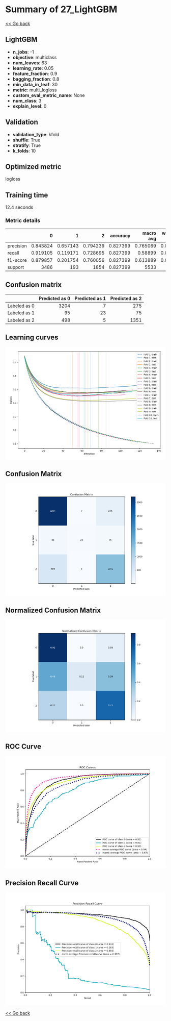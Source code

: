 # Summary of 27_LightGBM

[<< Go back](../README.md)


## LightGBM
- **n_jobs**: -1
- **objective**: multiclass
- **num_leaves**: 63
- **learning_rate**: 0.05
- **feature_fraction**: 0.9
- **bagging_fraction**: 0.8
- **min_data_in_leaf**: 30
- **metric**: multi_logloss
- **custom_eval_metric_name**: None
- **num_class**: 3
- **explain_level**: 0

## Validation
 - **validation_type**: kfold
 - **shuffle**: True
 - **stratify**: True
 - **k_folds**: 10

## Optimized metric
logloss

## Training time

12.4 seconds

### Metric details
|           |           0 |          1 |           2 |   accuracy |   macro avg |   weighted avg |   logloss |
|:----------|------------:|-----------:|------------:|-----------:|------------:|---------------:|----------:|
| precision |    0.843824 |   0.657143 |    0.794239 |   0.827399 |    0.765069 |       0.820697 |  0.459227 |
| recall    |    0.919105 |   0.119171 |    0.728695 |   0.827399 |    0.58899  |       0.827399 |  0.459227 |
| f1-score  |    0.879857 |   0.201754 |    0.760056 |   0.827399 |    0.613889 |       0.816061 |  0.459227 |
| support   | 3486        | 193        | 1854        |   0.827399 | 5533        |    5533        |  0.459227 |


## Confusion matrix
|              |   Predicted as 0 |   Predicted as 1 |   Predicted as 2 |
|:-------------|-----------------:|-----------------:|-----------------:|
| Labeled as 0 |             3204 |                7 |              275 |
| Labeled as 1 |               95 |               23 |               75 |
| Labeled as 2 |              498 |                5 |             1351 |

## Learning curves
![Learning curves](learning_curves.png)
## Confusion Matrix

![Confusion Matrix](confusion_matrix.png)


## Normalized Confusion Matrix

![Normalized Confusion Matrix](confusion_matrix_normalized.png)


## ROC Curve

![ROC Curve](roc_curve.png)


## Precision Recall Curve

![Precision Recall Curve](precision_recall_curve.png)



[<< Go back](../README.md)
